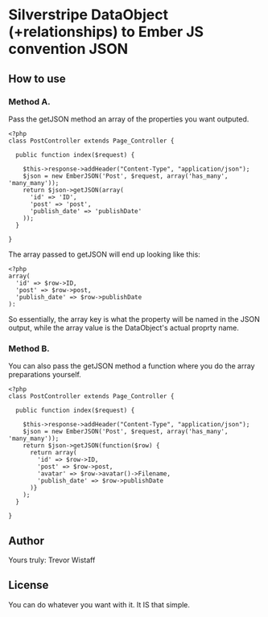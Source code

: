 # Silverstripe DataObject (+relationships) to Ember JS convention JSON

## How to use
### Method A.
Pass the getJSON method an array of the properties you want outputed.

    <?php
    class PostController extends Page_Controller {

      public function index($request) {

        $this->response->addHeader("Content-Type", "application/json");
        $json = new EmberJSON('Post', $request, array('has_many', 'many_many'));
        return $json->getJSON(array(
          'id' => 'ID',
          'post' => 'post',
          'publish_date' => 'publishDate'
        ));
      }

    }

The array passed to getJSON will end up looking like this:

    <?php
    array(
      'id' => $row->ID,
      'post' => $row->post,
      'publish_date' => $row->publishDate
    ):

So essentially, the array key is what the property will be named in the JSON output, while the array value is the DataObject's actual proprty name.

### Method B.
You can also pass the getJSON method a function where you do the array preparations yourself.

    <?php
    class PostController extends Page_Controller {

      public function index($request) {

        $this->response->addHeader("Content-Type", "application/json");
        $json = new EmberJSON('Post', $request, array('has_many', 'many_many'));
        return $json->getJSON(function($row) {
          return array(
            'id' => $row->ID,
            'post' => $row->post,
            'avatar' => $row->avatar()->Filename,
            'publish_date' => $row->publishDate
          )}
        );
      }

    }

## Author
Yours truly: Trevor Wistaff

## License
You can do whatever you want with it. It IS that simple.
